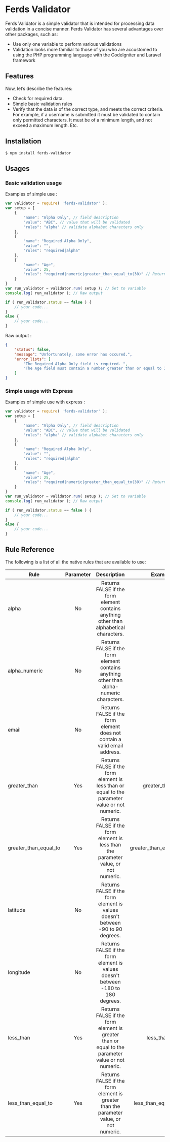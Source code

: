 # Ferds Validator

Ferds Validator is a simple validator that is intended for processing data validation in a concise manner. Ferds Validator has several advantages over other packages, such as:

* Use only one variable to perform various validations
* Validation looks more familiar to those of you who are accustomed to using the PHP programming language with the CodeIgniter and Laravel framework

## Features

Now, let’s describe the features:

- Check for required data.
- Simple basic validation rules
- Verify that the data is of the correct type, and meets the correct criteria. For example, if a username is submitted it must be validated to contain only permitted characters. It must be of a minimum length, and not exceed a maximum length. Etc.

## Installation
```
$ npm install ferds-validator
```
## Usages

### Basic validation usage

Examples of simple use :

```javascript
var validator = require( 'ferds-validator' );
var setup = [
	{
		"name": "Alpha Only", // field description
		"value": "ABC", // value that will be validated
		"rules": "alpha" // validate alphabet characters only
	},
	{
		"name": "Required Alpha Only",
		"value": "",
		"rules": "required|alpha"
	},
	{
		"name": "Age",
		"value": 25,
		"rules": "required|numeric|greater_than_equal_to(30)" // Return false, because the value must be greater or equal to 30
	}
}
var run_validator = validator.run( setup ); // Set to variable
console.log( run_validator ); // Raw output

if ( run_validator.status == false ) {
	// your code...
}
else {
	// your code...
}
```

Raw output :

```json
{
	"status": false,
	"message": "Unfortunately, some error has occured.",
	"error_lists": [
		"The Required Alpha Only field is required. ",
		"The Age field must contain a number greater than or equal to 30. "
	]
}
```

### Simple usage with Express

Examples of simple use with express :

```javascript
var validator = require( 'ferds-validator' );
var setup = [
	{
		"name": "Alpha Only", // field description
		"value": "ABC", // value that will be validated
		"rules": "alpha" // validate alphabet characters only
	},
	{
		"name": "Required Alpha Only",
		"value": "",
		"rules": "required|alpha"
	},
	{
		"name": "Age",
		"value": 25,
		"rules": "required|numeric|greater_than_equal_to(30)" // Return false, because the value must be greater or equal to 30
	}
}
var run_validator = validator.run( setup ); // Set to variable
console.log( run_validator ); // Raw output

if ( run_validator.status == false ) {
	// your code...
}
else {
	// your code...
}
```


## Rule Reference

The following is a list of all the native rules that are available to use:

| Rule | Parameter | Description | Examples |
| ------------- |:-------------:|:-------------:|:-------------:|
| alpha | No | Returns FALSE if the form element contains anything other than alphabetical characters. | |
| alpha_numeric | No | Returns FALSE if the form element contains anything other than alpha-numeric characters. | |
| email | No | Returns FALSE if the form element does not contain a valid email address. | |
| greater_than | Yes | Returns FALSE if the form element is less than or equal to the parameter value or not numeric. | greater_than(10) |
| greater_than_equal_to | Yes | Returns FALSE if the form element is less than the parameter value, or not numeric. | greater_than_equal_to(243) |
| latitude | No | Returns FALSE if the form element is values doesn't between -90 to 90 degrees. | |
| longitude | No | Returns FALSE if the form element is values doesn't between -180 to 180 degrees. | |
| less_than | Yes | Returns FALSE if the form element is greater than or equal to the parameter value or not numeric. | less_than(10) |
| less_than_equal_to | Yes | Returns FALSE if the form element is greater than the parameter value, or not numeric. | less_than_equal_to(243) |






